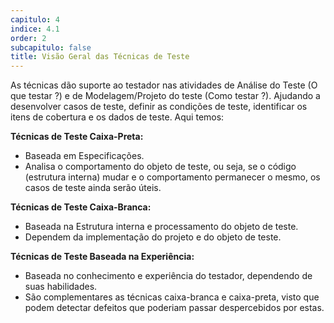 ```yaml
---
capitulo: 4
indice: 4.1
order: 2
subcapitulo: false
title: Visão Geral das Técnicas de Teste
---
```


<p>
 As técnicas dão suporte ao testador nas atividades de Análise do Teste (O que testar ?) e de Modelagem/Projeto do teste (Como testar ?). Ajudando a desenvolver casos de teste, definir as condições de teste, identificar os itens de cobertura e os dados de teste. 
 Aqui temos: 
</p>

<div>
    <span><b>Técnicas de Teste Caixa-Preta:</b></span>
    <ul>
        <li>Baseada em Especificações.</li>
        <li>Analisa o comportamento do objeto de teste, ou seja, se o código (estrutura interna) mudar e o comportamento permanecer o mesmo, os casos de teste ainda serão úteis.</li>
    </ul>
</div>

<div>
    <span><b>Técnicas de Teste Caixa-Branca:</b></span>
    <ul>
        <li>Baseada na Estrutura interna e processamento do objeto de teste.</li>
        <li>Dependem da implementação do projeto e do objeto de teste.</li>
    </ul>
</div>

<div>
    <span><b>Técnicas de Teste Baseada na Experiência:</b></span>
    <ul>
        <li>Baseada no conhecimento e experiência do testador, dependendo de suas habilidades.</li>
        <li>São complementares as técnicas caixa-branca e caixa-preta, visto que podem detectar defeitos que poderiam passar despercebidos por estas.</li>
    </ul>
</div>
